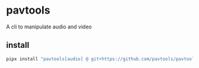 # pavtools

A cli to manipulate audio and video

## install

```bash
pipx install "pavtools[audio] @ git+https://github.com/pavtools/pavtools.git"
```
